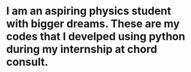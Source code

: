 # I am an aspiring physics student with bigger dreams. These are my codes that I develped using python during my internship at chord consult.
